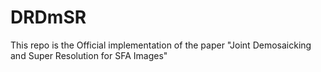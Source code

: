 # DRDmSR
This repo is the Official implementation of the paper "Joint Demosaicking and Super Resolution for SFA Images"
